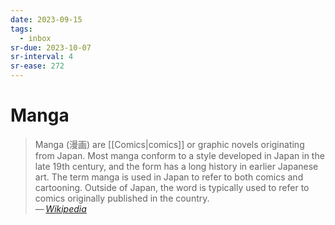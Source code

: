 ```yaml
---
date: 2023-09-15
tags:
  - inbox
sr-due: 2023-10-07
sr-interval: 4
sr-ease: 272
---
```


# Manga

> Manga (漫画) are [[Comics|comics]] or graphic novels originating from
> Japan. Most manga conform to a style developed in Japan in the late 19th
> century, and the form has a long history in earlier Japanese art. The
> term manga is used in Japan to refer to both comics and cartooning.
> Outside of Japan, the word is typically used to refer to comics
> originally published in the country.\
> — <cite>[Wikipedia](https://en.wikipedia.org/wiki/Manga)</cite>

